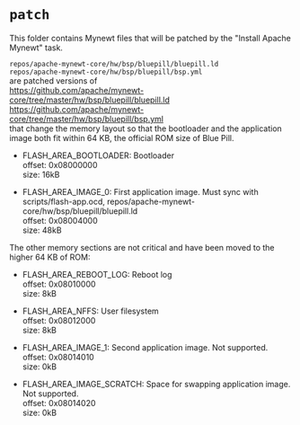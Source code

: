 # `patch`

This folder contains Mynewt files that will be patched by the "Install Apache Mynewt" task.

`repos/apache-mynewt-core/hw/bsp/bluepill/bluepill.ld` <br>
`repos/apache-mynewt-core/hw/bsp/bluepill/bsp.yml` <br>
are patched versions of <br>
https://github.com/apache/mynewt-core/tree/master/hw/bsp/bluepill/bluepill.ld <br>
https://github.com/apache/mynewt-core/tree/master/hw/bsp/bluepill/bsp.yml <br>
that change the memory layout so that the bootloader and the application image both fit within 64 KB,
the official ROM size of Blue Pill.

- FLASH_AREA_BOOTLOADER: Bootloader <br>
    offset: 0x08000000 <br>
    size: 16kB
    
- FLASH_AREA_IMAGE_0: First application image. Must sync with scripts/flash-app.ocd, repos/apache-mynewt-core/hw/bsp/bluepill/bluepill.ld <br>
    offset: 0x08004000 <br>
    size: 48kB

The other memory sections are not critical and have been moved to the higher 64 KB of ROM: 

- FLASH_AREA_REBOOT_LOG: Reboot log <br>
    offset: 0x08010000 <br>
    size: 8kB

- FLASH_AREA_NFFS: User filesystem <br>
    offset: 0x08012000 <br>
    size: 8kB

- FLASH_AREA_IMAGE_1: Second application image. Not supported. <br>
    offset: 0x08014010 <br>
    size: 0kB

- FLASH_AREA_IMAGE_SCRATCH:  Space for swapping application image. Not supported. <br>
    offset: 0x08014020 <br>
    size: 0kB
